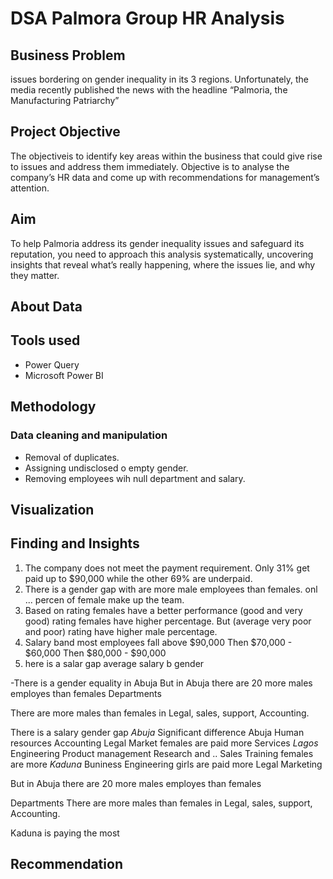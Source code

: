 # DSA Palmora Group HR Analysis
## Business Problem 
 issues bordering on gender inequality in its 3 regions. Unfortunately, the media recently published the news with the headline “Palmoria, the Manufacturing Patriarchy”
## Project Objective 
The objectiveis  to identify key areas within the business that could give rise to issues and address them immediately. Objective is to analyse the company’s HR data and come up with recommendations for management’s attention.  
## Aim
To help Palmoria address its gender inequality issues and safeguard its reputation, you need to approach this analysis systematically, uncovering insights that reveal what’s really happening, where the issues lie, and why they matter.


## About Data
## Tools used
- Power Query
- Microsoft Power BI
## Methodology
### Data cleaning and manipulation
- Removal of duplicates.
- Assigning undisclosed o empty gender. 
- Removing employees wih null department and salary.

## Visualization
## Finding and Insights
1. The company does not meet the payment requirement. Only 31% get paid up to $90,000 while the other 69% are underpaid.
2. There is a gender gap with are more male employees than females. onl ... percen of female make up the team.
3. Based on rating females have a better performance (good and very good) rating females have higher percentage. But (average very poor and poor) rating have higher male percentage.
4. Salary band most employees fall above $90,000 Then $70,000 - $60,000 Then $80,000 - $90,000
5. here is a salar gap     average salary b gender


-There is a gender equality in Abuja 
But in Abuja there are 20 more males employes than females 
Departments 

There are more males than females in Legal, sales, support, Accounting.



There is a salary gender gap
*Abuja* 
Significant difference Abuja Human resources 
           Accounting 
          Legal
         Market females are paid more 
        Services
*Lagos*
   Engineering 
   Product management 
   Research and ..
   Sales
    Training females are more
*Kaduna*
 Buniness
 Engineering girls are paid more 
Legal 
 Marketing

But in Abuja there are 20 more males employes than females 

Departments 
There are more males than females in Legal, sales, support, Accounting.


Kaduna is paying the most

## Recommendation
